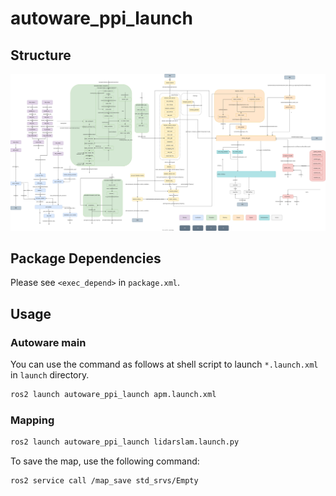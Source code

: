 # autoware_ppi_launch

## Structure

![autoware_launch](./overall-node-diagram-autoware-universe.drawio.svg)

## Package Dependencies

Please see `<exec_depend>` in `package.xml`.

## Usage

### Autoware main
You can use the command as follows at shell script to launch `*.launch.xml` in `launch` directory.

```bash
ros2 launch autoware_ppi_launch apm.launch.xml
```

### Mapping
```bash
ros2 launch autoware_ppi_launch lidarslam.launch.py
```

To save the map, use the following command:
```bash
ros2 service call /map_save std_srvs/Empty
```
